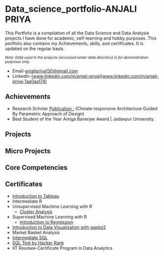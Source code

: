 # Data_science_portfolio-ANJALI PRIYA
This Portfolio is a compilation of all the Data Science and Data Analysis projects I have done for academic, self-learning and hobby purposes. This portfolio also contains my Achievements, skills, and certificates. It is updated on the regular basis.
 
<sub>*Note: Data used in the projects (accessed under data directory) is for demonstration purposes only.*</sub>

- Email-[anjalipriya130@gmail.com](https://mail.google.com/mail/u/0/?tab=rm&ogbl#inbox?compose=new)
- Linkedln-[www.linkedin.com/in/anjali-priya](www.linkedin.com/in/anjali-priya-1aa0aa174)
## Achievements
- Research Scholar [Publication :](https://journalsacfa.apeejay.edu/index.php/descriptio/article/view/16) (Climate responsive Architecture Guided By Parametric Approach of Design)
- Best Student of the Year Amiga Banerjee Award | Jadavpur University.

## Projects



## Micro Projects



## Core Competencies

## Certificates
- [Introduction to Tableau](https://www.datacamp.com/statement-of-accomplishment/course/cf4c8c5de4086bd1e48080dbb48c8f53f619b385)
- Intermediate R
- Unsupervised Machine Learning with R
  - [Cluster Analysis](https://www.datacamp.com/statement-of-accomplishment/course/cf4c8c5de4086bd1e48080dbb48c8f53f619b385)
- Supervised Machine Learning with R
  - [Introduction to Regression](https://www.datacamp.com/statement-of-accomplishment/course/17f44b71b8bff309f4a17bb2a4ea279420eea1df)
- [Introduction to Data Visualization with ggplot2](https://www.datacamp.com/statement-of-accomplishment/course/5cb094676a633f6130ce6380aa0f4a5601593f68)
- Market Basket Analysis
- [Intermediate SQL](https://www.datacamp.com/statement-of-accomplishment/course/b10acc1746933739c17731b426ee816509bdfb5c)
- [SQL Test by Hacker Rank](https://www.hackerrank.com/certificates/78f8588c9c00)
- IIT Roorkee-Certificate Program in Data Analytics 

